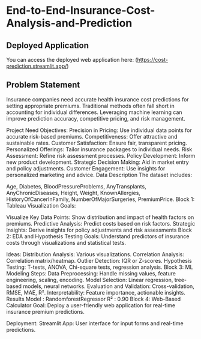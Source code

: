 # End-to-End-Insurance-Cost-Analysis-and-Prediction
## Deployed Application

You can access the deployed web application here: (https://cost-prediction.streamlit.app/)

## Problem Statement

Insurance companies need accurate health insurance cost predictions for setting appropriate premiums. Traditional methods often fall short in accounting for individual differences. Leveraging machine learning can improve prediction accuracy, competitive pricing, and risk management.

Project Need
Objectives:
Precision in Pricing: Use individual data points for accurate risk-based premiums.
Competitiveness: Offer attractive and sustainable rates.
Customer Satisfaction: Ensure fair, transparent pricing.
Personalized Offerings: Tailor insurance packages to individual needs.
Risk Assessment: Refine risk assessment processes.
Policy Development: Inform new product development.
Strategic Decision Making: Aid in market entry and policy adjustments.
Customer Engagement: Use insights for personalized marketing and advice.
Data Description
The dataset includes:

Age, Diabetes, BloodPressureProblems, AnyTransplants, AnyChronicDiseases, Height, Weight, KnownAllergies,
HistoryOfCancerInFamily, NumberOfMajorSurgeries, PremiumPrice.
Block 1: Tableau Visualization
Goals:

Visualize Key Data Points: Show distribution and impact of health factors on premiums.
Predictive Analysis: Predict costs based on risk factors.
Strategic Insights: Derive insights for policy adjustments and risk assessments
Block 2: EDA and Hypothesis Testing
Goals:
Understand predictors of insurance costs through visualizations and statistical tests.

Ideas:
Distribution Analysis: Various visualizations.
Correlation Analysis: Correlation matrix/heatmap.
Outlier Detection: IQR or Z-scores.
Hypothesis Testing: T-tests, ANOVA, Chi-square tests, regression analysis.
Block 3: ML Modeling
Steps:
Data Preprocessing: Handle missing values, feature engineering, scaling, encoding.
Model Selection: Linear regression, tree-based models, neural networks.
Evaluation and Validation: Cross-validation, RMSE, MAE, R².
Interpretability: Feature importance, actionable insights.
Results
Model : RandomforestRegressor
R² : 0.90
Block 4: Web-Based Calculator
Goal:
Deploy a user-friendly web application for real-time insurance premium predictions.

Deployment:
Streamlit App: User interface for input forms and real-time predictions.
